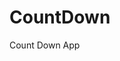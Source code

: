 # CountDown
 Count Down App
     
          
                                                       
                                                                     
                                                           
                                                  
                                                   
                         
                 
             
    
 
   
